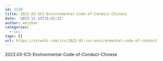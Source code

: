 ```yaml
---
id: 1110
title: 2022.03-ICS-Environmental-Code-of-Conduct-Chinese
date: '2023-11-13T15:52:23'
author: weizhan
categories:
  - ics
tags: []
url: https://csrwiki.com/ics/2022-03-ics-environmental-code-of-conduct-chinese
---
```


2022.03-ICS-Environmental-Code-of-Conduct-Chinese
